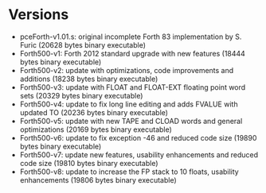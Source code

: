 # Versions

- pceForth-v1.01.s: original incomplete Forth 83 implementation by S. Furic (20628 bytes binary executable)
- Forth500-v1: Forth 2012 standard upgrade with new features (18444 bytes binary executable)
- Forth500-v2: update with optimizations, code improvements and additions (18238 bytes binary executable)
- Forth500-v3: update with FLOAT and FLOAT-EXT floating point word sets (20329 bytes binary executable)
- Forth500-v4: update to fix long line editing and adds FVALUE with updated TO (20236 bytes binary executable)
- Forth500-v5: update with new TAPE and CLOAD words and general optimizations (20169 bytes binary executable)
- Forth500-v6: update to fix exception -46 and reduced code size (19890 bytes binary executable)
- Forth500-v7: update new features, usability enhancements and reduced code size (19810 bytes binary executable)
- Forth500-v8: update to increase the FP stack to 10 floats, usability enhancements (19806 bytes binary executable)
